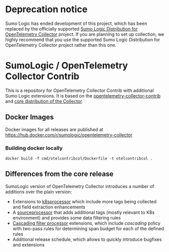 # Deprecation notice
Sumo Logic has ended development of this project, which has been replaced by the officially supported [Sumo Logic Distribution for OpenTelemetry Collector](https://github.com/SumoLogic/sumologic-otel-collector) project. If you are planning to set up collection, we highly recommend that you use the supported Sumo Logic Distribution for OpenTelemetry Collector project rather than this one.

# SumoLogic / OpenTelemetry Collector Contrib
This is a repository for OpenTelemetry Collector Contrib with additional Sumo Logic extensions. It is based
on the [opentelemetry-collector-contrib](https://github.com/open-telemetry/opentelemetry-collector-contrib) and
[core distribution of the Collector](https://github.com/open-telemetry/opentelemetry-collector).


## Docker Images
Docker images for all releases are published at https://hub.docker.com/r/sumologic/opentelemetry-collector

### Building docker locally

```
docker build -f cmd/otelcontribcol/Dockerfile -t otelcontribcol .
```

## Differences from the core release

SumoLogic version of OpenTelemetry Collector introduces a number of additions over the plain version:

* Extensions to [k8sprocessor](https://github.com/SumoLogic/opentelemetry-collector-contrib/tree/master/processor/k8sprocessor) 
  which include more tags being collected and field extraction enhancements
* A [sourceprocessor](https://github.com/SumoLogic/opentelemetry-collector-contrib/tree/master/processor/sourceprocessor) that 
  adds additional tags (mostly relevant to K8s environment) and provides some data filtering rules
* [Cascading filter processor](https://github.com/pmm-sumo/opentelemetry-collector-contrib/tree/remote-conf-poc/processor/cascadingfilterprocessor) 
  extensions, which include *cascading* policy with two-pass rules for determining span budget for each of the defined rules
* Additional release schedule, which allows to quickly introduce bugfixes and extensions
